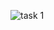
![task 1](https://user-images.githubusercontent.com/73266823/96822216-69956d00-13de-11eb-913c-2d5db0a9a465.jpg)
